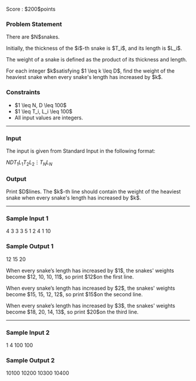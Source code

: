 
<div>

<span>

<span>

<p>
Score : $200$points
</p>

<div>

<section>

### **Problem Statement**

<p>
There are $N$snakes.
</p>

<p>
Initially, the thickness of the $i$-th snake is $T_i$, and its length is $L_i$.
</p>

<p>
The weight of a snake is defined as the product of its thickness and length.
</p>

<p>
For each integer $k$satisfying $1 \leq k \leq D$, find the weight of the heaviest snake when every snake's length has increased by $k$. 
</p>

</section>

</div>

<div>

<section>

### **Constraints**

<ul>

<li>
$1 \leq N, D \leq 100$
</li>

<li>
$1 \leq T_i, L_i \leq 100$
</li>

<li>
All input values are integers.
</li>

</ul>

</section>

</div>

---

<div>

<div>

<section>

### **Input**

<p>
The input is given from Standard Input in the following format:
</p>

<div>

$N$$D$$T_1$$L_1$$T_2$$L_2$$\vdots$$T_N$$L_N$
</div>

</section>

</div>

<div>

<section>

### **Output**

<p>
Print $D$lines. The $k$-th line should contain the weight of the heaviest snake when every snake's length has increased by $k$.
</p>

</section>

</div>

</div>

---

<div>

<section>

### **Sample Input 1**

<div>

4 3
3 3
5 1
2 4
1 10

</div>

</section>

</div>

<div>

<section>

### **Sample Output 1**

<div>

12
15
20

</div>

<p>
When every snake’s length has increased by $1$, the snakes' weights become $12, 10, 10, 11$, so print $12$on the first line.
</p>

<p>
When every snake’s length has increased by $2$, the snakes' weights become $15, 15, 12, 12$, so print $15$on the second line.
</p>

<p>
When every snake’s length has increased by $3$, the snakes' weights become $18, 20, 14, 13$, so print $20$on the third line.
</p>

</section>

</div>

---

<div>

<section>

### **Sample Input 2**

<div>

1 4
100 100

</div>

</section>

</div>

<div>

<section>

### **Sample Output 2**

<div>

10100
10200
10300
10400

</div>

</section>

</div>

</span>

</span>

</div>
